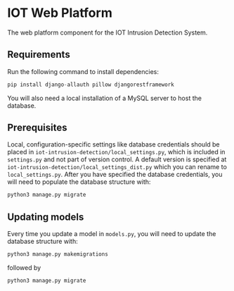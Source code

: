 # IOT Web Platform
The web platform component for the IOT Intrusion Detection System.
## Requirements
Run the following command to install dependencies:
```python
pip install django-allauth pillow djangorestframework
```
You will also need a local installation of a MySQL server to host the database. 
## Prerequisites
Local, configuration-specific settings like database credentials should be placed in `iot-intrusion-detection/local_settings.py`, which is included in `settings.py` and not part of version control.  A default version is specified at `iot-intrusion-detection/local_settings_dist.py` which you can rename to `local_settings.py`.  After you have specified the database credentials, you will need to populate the database structure with:
```python
python3 manage.py migrate
```
## Updating models
Every time you update a model in `models.py`, you will need to update the database structure with:
```python
python3 manage.py makemigrations
```
followed by
```python
python3 manage.py migrate
```